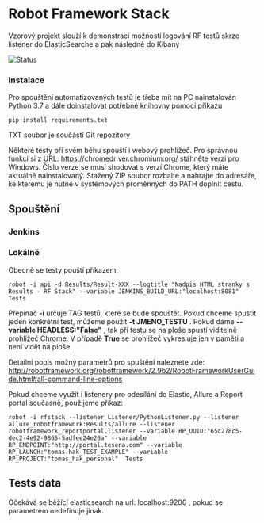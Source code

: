 # Robot Framework Stack


Vzorový projekt slouží k demonstraci možností logování RF testů skrze listener do ElasticSearche a pak následně do Kibany

[![Status](https://img.shields.io/badge/status-active-success.svg)]()

### Instalace

Pro spouštění automatizovaných testů je třeba mít na PC nainstalován Python 3.7 a 
dále doinstalovat potřebné knihovny pomocí příkazu
```
pip install requirements.txt
```
TXT soubor je součástí Git repozitory

Některé testy při svém běhu spouští i webový prohlížeč. Pro správnou funkci si z URL: https://chromedriver.chromium.org/ 
stáhněte verzi pro Windows. Číslo verze se musí shodovat s verzí Chrome, který máte aktuálně nainstalovaný.
Stažený ZIP soubor rozbalte a nahrajte do adresáře, ke kterému je nutné v systémových proměnných do PATH doplnit cestu.

## Spouštění

### Jenkins


### Lokálně

Obecně se testy pouští příkazem:
```
robot -i api -d Results/Result-XXX --logtitle "Nadpis HTML stranky s Results - RF Stack" --variable JENKINS_BUILD_URL:"localhost:8081" Tests
```
Přepínač **-i** určuje TAG testů, které se bude spouštět.  Pokud chceme spustit jeden konkrétní test, 
můžeme použít **-t JMENO_TESTU**  . Pokud dáme **--variable HEADLESS:"False"** , tak při testu se na ploše spustí viditelně prohlížeč Chrome. 
V případě **True** se prohlížeč vykresluje jen v paměti a není vidět na ploše.

Detailní popis možný parametrů pro spuštění naleznete zde: http://robotframework.org/robotframework/2.9b2/RobotFrameworkUserGuide.html#all-command-line-options 

Pokud chceme využít i listenery pro odesílání do Elastic, Allure a Report portal současně, použijeme příkaz:
```
robot -i rfstack --listener Listener/PythonListener.py --listener allure_robotframework:Results/allure --listener robotframework_reportportal.listener --variable RP_UUID:"65c278c5-dec2-4e92-9865-5adfee24e26a" --variable RP_ENDPOINT:"http://portal.tesena.com" --variable RP_LAUNCH:"tomas.hak_TEST_EXAMPLE" --variable RP_PROJECT:"tomas_hak_personal"  Tests
```

## Tests data

Očekává se běžící elasticsearch na url: localhost:9200   , pokud se parametrem nedefinuje jinak.

